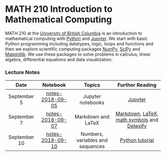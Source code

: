 # MATH 210 Introduction to Mathematical Computing

MATH 210 at the [University of British Columbia](http://www.math.ubc.ca) is an introduction to mathematical computing with [Python](https://www.python.org/) and [Jupyter](http://jupyter.org/). We start with basic Python programming including datatypes, logic, loops and functions and then we explore scientific computing packages [NumPy](http://www.numpy.org/), [SciPy](https://scipy.org/) and [Matplotlib](https://matplotlib.org/). We use these packages to solve problems in calculus, linear algebra, differential equations and data visualization.

### Lecture Notes

| Date | Notebook | Topics | Further Reading |
| :---: | :---: | :---: | :---: |
| September 5 | [notes-2018-09-05](notes-week-01/notes-2018-09-05.ipynb) | Jupyter notebooks | [Jupyter](https://jupyter.org) |
| September 7 | [notes-2018-09-07](notes-week-01/notes-2018-09-07.ipynb) |  Markdown and LaTeX | [Markdown](https://daringfireball.net/projects/markdown/), [LaTeX](https://en.wikibooks.org/wiki/LaTeX), [math symbols](https://en.wikibooks.org/wiki/LaTeX/Mathematics#Symbols) and [Detexify](http://detexify.kirelabs.org/classify.html) |
| September 10 | [notes-2018-09-10](notes-week-02/notes-2018-09-10.ipynb) |  Numbers, variables and sequences | [Python tutorial](https://docs.python.org/3/tutorial/introduction.html) |